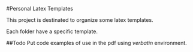 #Personal Latex Templates

This project is destinated to organize some latex templates. 

Each folder have a specific template.

##Todo
Put code examples of use in the pdf using *verbatin* environment.
